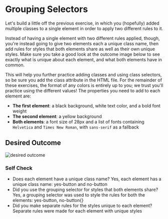 # Grouping Selectors

Let's build a little off the previous exercise, in which you (hopefully) added multiple classes to a single element in order to apply two different rules to it.

Instead of having a single element with two different rules applied, though, you're instead going to give two elements each a unique class name, then add rules for styles that both elements share as well as their own unique styles. Make sure you take a good look at the outcome image below to see exactly what is unique about each element, and what both elements have in common.

This will help you further practice adding classes and using class selectors, so be sure you add the class attribute in the HTML file. For the remainder of these exercises, the format of any colors is entirely up to you; we trust you'll practice using the different values! The properties you need to add to each element are:

* **The first element**: a black background, white text color, and a bold font weight
* **The second element**: a yellow background
* **Both elements**: a font size of 28px and a list of fonts containing `Helvetica` and `Times New Roman`, with `sans-serif` as a fallback 

## Desired Outcome
![desired outcome](./desired-outcome.png)


### Self Check
- Does each element have a unique class name? Yes, each element has a unique class name: yes-button and no-button
- Did you use the grouping selector for styles that both elements share? Yes, a grouping selector was used to style the rules for both the elements: yes-button, no-button{}
- Did you make separate rules for the styles unique to each element? Separate rules were made for each element with unique styles
